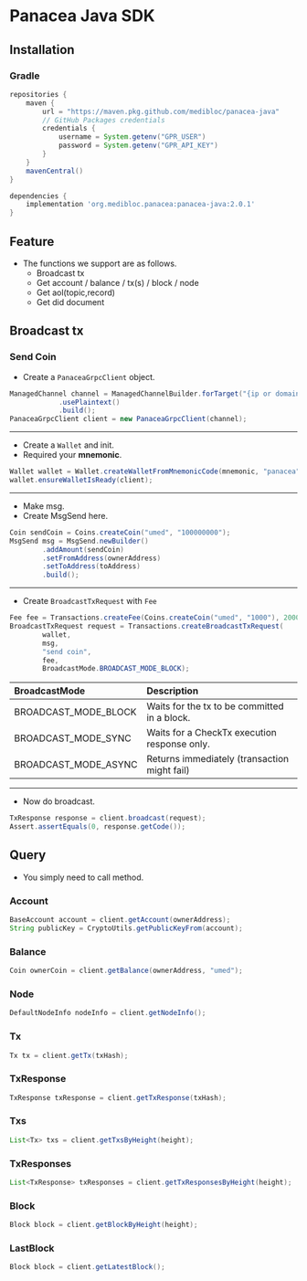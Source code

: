 # Panacea Java SDK

## Installation

### Gradle

```gradle
repositories {
    maven {
        url = "https://maven.pkg.github.com/medibloc/panacea-java"
        // GitHub Packages credentials
        credentials {
            username = System.getenv("GPR_USER")
            password = System.getenv("GPR_API_KEY")
        }
    }
    mavenCentral()
}

dependencies {
    implementation 'org.medibloc.panacea:panacea-java:2.0.1'
}
```

## Feature
* The functions we support are as follows.
    * Broadcast tx
    * Get account / balance / tx(s) / block / node
    * Get aol(topic,record)
    * Get did document

## Broadcast tx
### Send Coin
* Create a `PanaceaGrpcClient` object.
```java
ManagedChannel channel = ManagedChannelBuilder.forTarget("{ip or domain}:{port}")
            .usePlaintext()
            .build();
PanaceaGrpcClient client = new PanaceaGrpcClient(channel);
```
***
* Create a `Wallet` and init.
* Required your **mnemonic**.
```java
Wallet wallet = Wallet.createWalletFromMnemonicCode(mnemonic, "panacea", 0);
wallet.ensureWalletIsReady(client);
```
***
* Make msg.
* Create MsgSend here.
```java
Coin sendCoin = Coins.createCoin("umed", "100000000");
MsgSend msg = MsgSend.newBuilder()
        .addAmount(sendCoin)
        .setFromAddress(ownerAddress)
        .setToAddress(toAddress)
        .build();
```
***
* Create `BroadcastTxRequest` with `Fee`
```java
Fee fee = Transactions.createFee(Coins.createCoin("umed", "1000"), 200000);
BroadcastTxRequest request = Transactions.createBroadcastTxRequest(
        wallet,
        msg,
        "send coin",
        fee,
        BroadcastMode.BROADCAST_MODE_BLOCK);
```

|BroadcastMode|Description|
|:---|:---|
| BROADCAST_MODE_BLOCK | Waits for the tx to be committed in a block. |
| BROADCAST_MODE_SYNC | Waits for a CheckTx execution response only. |
| BROADCAST_MODE_ASYNC | Returns immediately (transaction might fail) |

***
* Now do broadcast.
```java
TxResponse response = client.broadcast(request);
Assert.assertEquals(0, response.getCode());
```

## Query
* You simply need to call method.

### Account

```java
BaseAccount account = client.getAccount(ownerAddress);
String publicKey = CryptoUtils.getPublicKeyFrom(account);
```

### Balance
```java
Coin ownerCoin = client.getBalance(ownerAddress, "umed");
```

### Node
```java
DefaultNodeInfo nodeInfo = client.getNodeInfo();
```

### Tx
```java
Tx tx = client.getTx(txHash);
```

### TxResponse
```java
TxResponse txResponse = client.getTxResponse(txHash);
```

### Txs
```java
List<Tx> txs = client.getTxsByHeight(height);
```

### TxResponses
```java
List<TxResponse> txResponses = client.getTxResponsesByHeight(height);
```

### Block
```java
Block block = client.getBlockByHeight(height);
```

### LastBlock
```java
Block block = client.getLatestBlock();
```
